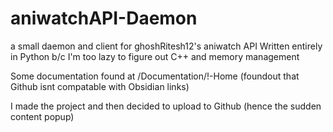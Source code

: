 # aniwatchAPI-Daemon
a small daemon and client for ghoshRitesh12's aniwatch API
Written entirely in Python b/c I'm too lazy to figure out C++ and memory management

Some documentation found at /Documentation/!-Home (foundout that Github isnt compatable with Obsidian links)

I made the project and then decided to upload to Github (hence the sudden content popup)
